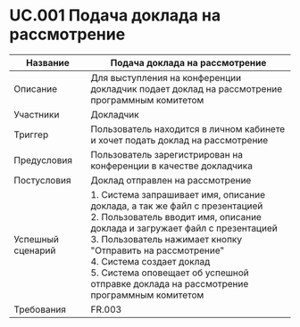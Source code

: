 # UC.001 Подача доклада на рассмотрение
<!-- Подробное описание сценария использования системы с привязкой к ролям участников и задействованным бизнес-сущностям 
https://confluence.mts.ru/pages/viewpage.action?pageId=375782119 
-->

<!-- 
    Примечание для проверяющего:
    Поменял формат таблицы на HTML, т.к. в Markdown-таблицах очень трудно работать с многострочным текстом
-->

<table>
    <thead>
        <th>Название</th>
        <th>Подача доклада на рассмотрение</th>
    </thead>
    <tbody>
        <tr>
            <td>Описание</td>
            <td>Для выступления на конференции докладчик подает доклад на рассмотрение программным комитетом</td>
        </tr>
        <tr>
            <td>Участники</td>
            <td>Докладчик</td>
        </tr>
        <tr>
            <td>Триггер</td>
            <td>Пользователь находится в личном кабинете и хочет подать доклад на рассмотрение</td>
        </tr>
        <tr>
            <td>Предусловия</td>
            <td>Пользователь зарегистрирован на конференции в качестве докладчика</td>
        </tr>
        <tr>
            <td>Постусловия</td>
            <td>Доклад отправлен на рассмотрение</td>
        </tr>
        <tr>
            <td>Успешный сценарий</td>
            <td>
                1. Система запрашивает имя, описание доклада, а так же файл с презентацией<br/>
                2. Пользователь вводит имя, описание доклада и загружает файл с презентацией<br/>
                3. Пользователь нажимает кнопку "Отправить на рассмотрение"<br/>
                4. Система создает доклад<br/>
                5. Система оповещает об успешной отправке доклада на рассмотрение программным комитетом<br/>
            </td>
        </tr>
        <tr>
            <td>Требования</td>
            <td>FR.003</td>
        </tr>
    </tbody>
</table>